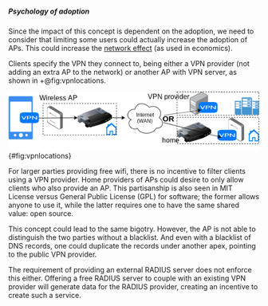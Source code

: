 ##### Psychology of adoption

Since the impact of this concept is dependent on the adoption,
we need to consider that limiting some users could actually increase the adoption of APs.
This could increase the
[network effect](https://en.wikipedia.org/wiki/Network_effect)
(as used in economics).

Clients specify the VPN they connect to,
being either a VPN provider
(not adding an extra AP to the network)
or another AP with VPN server,
as shown in +@fig:vpnlocations.

![Client connects to VPN endpoint via foreign AP](img/physical_layout.png){#fig:vpnlocations}

For larger parties providing free wifi,
there is no incentive to filter clients using a VPN provider.
Home providers of APs could desire to only allow clients
who also provide an AP.
This partisanship is also seen in
MIT License
versus
General Public License (GPL)
for software;
the former allows anyone to use it,
while the latter requires one to have the same shared value:
open source.

This concept could lead to the same
bigotry.
However, the AP is not able to distinguish the two parties
without a blacklist.
And even with a blacklist of DNS records,
one could duplicate the records under another apex,
pointing to the public VPN provider.

The requirement of providing an external RADIUS server
does not enforce this either.
Offering a free RADIUS server to couple with an existing VPN provider
will generate data for the RADIUS provider,
creating an incentive to create such a service.

<!--
We cannot exclude large entities,
they can *.nordvpn
or nordvpn.mywebsite.com => nordvpn


We want to be inclusive,
but not at the risk of loosing the market to one party.


forcing to have your own authentication server,
would increase the likelihood of additional APs,
since commercial VPN providers do not provide this.
However,
to enable the adoption by public Wi-Fi providers such as airports,
we do not enforce this,
since large providers are usually at a location where people actually look for Wi-Fi services,
thus the exposure to this protocol will be bigger.

If a commercial VPN provider would have a wildcard DNS record
(`*.vpnprovider.tld`),
a user is able to use this provider as is.
-->




